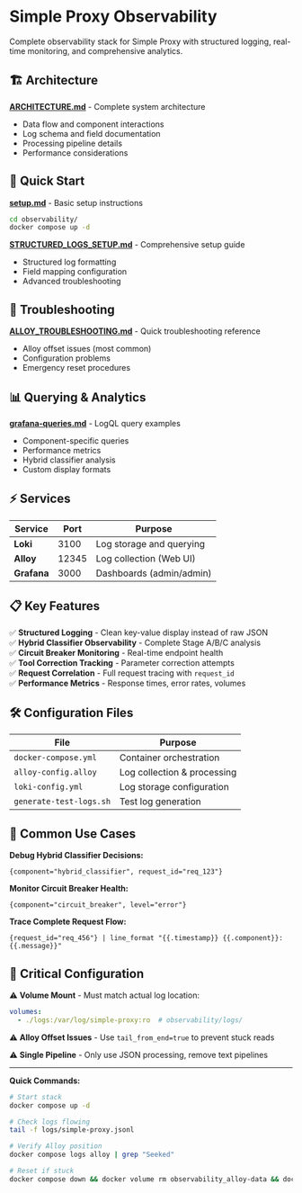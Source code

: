 # Simple Proxy Observability

Complete observability stack for Simple Proxy with structured logging, real-time monitoring, and comprehensive analytics.

## 🏗️ Architecture

**[ARCHITECTURE.md](./ARCHITECTURE.md)** - Complete system architecture
- Data flow and component interactions
- Log schema and field documentation  
- Processing pipeline details
- Performance considerations

## 🚀 Quick Start

**[setup.md](./setup.md)** - Basic setup instructions
```bash
cd observability/
docker compose up -d
```

**[STRUCTURED_LOGS_SETUP.md](./STRUCTURED_LOGS_SETUP.md)** - Comprehensive setup guide
- Structured log formatting
- Field mapping configuration
- Advanced troubleshooting

## 🔧 Troubleshooting

**[ALLOY_TROUBLESHOOTING.md](./ALLOY_TROUBLESHOOTING.md)** - Quick troubleshooting reference
- Alloy offset issues (most common)
- Configuration problems
- Emergency reset procedures

## 📊 Querying & Analytics

**[grafana-queries.md](./grafana-queries.md)** - LogQL query examples
- Component-specific queries
- Performance metrics
- Hybrid classifier analysis
- Custom display formats

## ⚡ Services

| Service | Port | Purpose |
|---------|------|---------|
| **Loki** | 3100 | Log storage and querying |
| **Alloy** | 12345 | Log collection (Web UI) |
| **Grafana** | 3000 | Dashboards (admin/admin) |

## 📋 Key Features

✅ **Structured Logging** - Clean key-value display instead of raw JSON  
✅ **Hybrid Classifier Observability** - Complete Stage A/B/C analysis  
✅ **Circuit Breaker Monitoring** - Real-time endpoint health  
✅ **Tool Correction Tracking** - Parameter correction attempts  
✅ **Request Correlation** - Full request tracing with `request_id`  
✅ **Performance Metrics** - Response times, error rates, volumes  

## 🛠️ Configuration Files

| File | Purpose |
|------|---------|
| `docker-compose.yml` | Container orchestration |
| `alloy-config.alloy` | Log collection & processing |
| `loki-config.yml` | Log storage configuration |
| `generate-test-logs.sh` | Test log generation |

## 🎯 Common Use Cases

**Debug Hybrid Classifier Decisions:**
```logql
{component="hybrid_classifier", request_id="req_123"}
```

**Monitor Circuit Breaker Health:**
```logql
{component="circuit_breaker", level="error"}
```

**Trace Complete Request Flow:**
```logql
{request_id="req_456"} | line_format "{{.timestamp}} {{.component}}: {{.message}}"
```

## 🚨 Critical Configuration

⚠️ **Volume Mount** - Must match actual log location:
```yaml
volumes:
  - ./logs:/var/log/simple-proxy:ro  # observability/logs/
```

⚠️ **Alloy Offset Issues** - Use `tail_from_end=true` to prevent stuck reads

⚠️ **Single Pipeline** - Only use JSON processing, remove text pipelines

---

**Quick Commands:**
```bash
# Start stack
docker compose up -d

# Check logs flowing
tail -f logs/simple-proxy.jsonl

# Verify Alloy position
docker compose logs alloy | grep "Seeked"

# Reset if stuck
docker compose down && docker volume rm observability_alloy-data && docker compose up -d
```